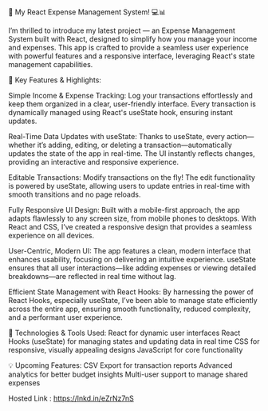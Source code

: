 🚀 My React Expense Management System! 💻📊

I’m thrilled to introduce my latest project — an Expense Management System built with React, designed to simplify how you manage your income and expenses. This app is crafted to provide a seamless user experience with powerful features and a responsive interface, leveraging React's state management capabilities.

🔑 Key Features & Highlights:

Simple Income & Expense Tracking:
Log your transactions effortlessly and keep them organized in a clear, user-friendly interface. Every transaction is dynamically managed using React's useState hook, ensuring instant updates.

Real-Time Data Updates with useState:
Thanks to useState, every action—whether it’s adding, editing, or deleting a transaction—automatically updates the state of the app in real-time. The UI instantly reflects changes, providing an interactive and responsive experience.

Editable Transactions:
Modify transactions on the fly! The edit functionality is powered by useState, allowing users to update entries in real-time with smooth transitions and no page reloads.

Fully Responsive UI Design:
Built with a mobile-first approach, the app adapts flawlessly to any screen size, from mobile phones to desktops. With React and CSS, I’ve created a responsive design that provides a seamless experience on all devices.

User-Centric, Modern UI:
The app features a clean, modern interface that enhances usability, focusing on delivering an intuitive experience. useState ensures that all user interactions—like adding expenses or viewing detailed breakdowns—are reflected in real time without lag.

Efficient State Management with React Hooks:
By harnessing the power of React Hooks, especially useState, I’ve been able to manage state efficiently across the entire app, ensuring smooth functionality, reduced complexity, and a performant user experience.

🎨 Technologies & Tools Used:
React for dynamic user interfaces
React Hooks (useState) for managing states and updating data in real time
CSS for responsive, visually appealing designs
JavaScript for core functionality

💡 Upcoming Features:
CSV Export for transaction reports
Advanced analytics for better budget insights
Multi-user support to manage shared expenses

Hosted Link : https://lnkd.in/eZrNz7nS
